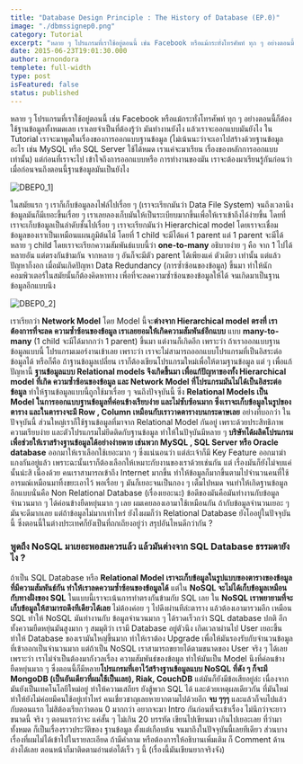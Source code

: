 ```yaml
---
title: "Database Design Principle : The History of Database (EP.0)"
image: "./dbmssignep0.png"
category: Tutorial
excerpt: "หลาย ๆ โปรแกรมที่เราใช้อยู่ตอนนี้ เช่น Facebook หรือแม้กระทั่งโทรศัพท์ ทุก ๆ อย่างตอนนี้ก็ต้องใช้ฐานข้อมูลทั้งหมดเลย เราเลยจำเป็นที่ต้องรู้ว่า มันทำงานยังไง แล้วเราจะออกแบบมันยังไง ใน Tutorial เราจะมาพูดในเรื่องของการออกแบบฐานข้อมูล (ไม่เน้นนะว่าจ..."
date: 2015-06-23T19:01:30.000
author: arnondora
templete: full-width
type: post
isFeatured: false
status: published
---
```


หลาย ๆ โปรแกรมที่เราใช้อยู่ตอนนี้ เช่น Facebook หรือแม้กระทั่งโทรศัพท์ ทุก ๆ อย่างตอนนี้ก็ต้องใช้ฐานข้อมูลทั้งหมดเลย เราเลยจำเป็นที่ต้องรู้ว่า มันทำงานยังไง แล้วเราจะออกแบบมันยังไง ใน Tutorial เราจะมาพูดในเรื่องของการออกแบบฐานข้อมูล (ไม่เน้นนะว่าจะเอาไปสร้างด้วยฐานข้อมูลอะไร เช่น MySQL หรือ SQL Server ใช้ได้หมด เราแค่จะมาเรียน เรื่องของหลักการออกแบบเท่านั้น)
แต่ก่อนที่เราจะไป เข้าใจถึงการออกแบบหรือ การทำงานของมัน เราจะต้องมาเรียนรู้กันก่อนว่า เมื่อก่อนจนถึงตอนนี้ฐานข้อมูลมันเป็นยังไง

![DBEP0_1](http://www.arnondora.in.th/wp-content/uploads/2015/06/DBEP0_1.png)]

ในสมัยแรก ๆ เราก็เก็บข้อมูลลงไฟล์ไปเรื่อย ๆ (เราจะเรียกมันว่า Data File System) จนถึงเวลานึงข้อมูลมันก็มีเยอะขึ้นเรื่อย ๆ เราเลยลองเก็บมันให้เป็นระเบียบมากขึ้นเพื่อให้เราเข้าถึงได้ง่ายขึ้น โดยที่เราจะเก็บข้อมูลเป็นลำดับชั้นไปเรื่อย ๆ เราจะเรียกมันว่า Hierarchical model โดยเราจะเชื่อมข้อมูลของเราเป็นเหมือนแผนภูมิต้นไม้ โดยที่ 1 child จะมีได้แค่ 1 parent แต่ 1 parent จะมีได้หลาย ๆ child
โดยเราจะเรียกความสัมพันธ์แบบนี้ว่า **one-to-many** อธิบายง่าย ๆ คือ จาก 1 ไปได้หลายอัน แต่ตรงกันข้ามกัน จากหลาย ๆ อันก็จะมีตัว parent ได้เพียงแค่ ตัวเดียว เท่านั้น
แต่แล้วปัญหาก็งอก เมื่อมันเกิดปัญหา Data Redundancy (การซ้ำซ้อนของข้อมูล) ขึ้นมา ทำให้นักคอมพิวเตอร์ในสมัยนั้นก็ต้องคิดหาทาง เพื่อที่จะลดความซ้ำซ้อนของข้อมูลให้ได้ จนเกิดมาเป็นฐานข้อมูลอีกแบบนึง

![DBEP0_2](http://www.arnondora.in.th/wp-content/uploads/2015/06/DBEP0_2.png)]

เราเรียกว่า **Network Model** โดย Model นี้จะ**ต่างจาก Hierarchical model ตรงที่ เราต้องการที่จะลด ความซ้ำซ้อนของข้อมูล เราเลยยอมให้เกิดความสัมพันธ์อีกแบบ** แบบ **many-to-many** (1 child จะมีได้มากกว่า 1 parent) ขึ้นมา แต่งานก็เกิดอีก เพราะว่า ถ้าเราออกแบบฐานข้อมูลแบบนี้ โปรแกรมเมอร์งานเข้าเลย เพราะว่า เราจะไม่สามารถออกแบบโปรแกรมที่เป็นอิสระต่อข้อมูลได้ หรือก็คือ ถ้าฐานข้อมูลเปลี่ยน เราก็ต้องเขียนโปรแกรมใหม่เพื่อให้ตามฐานข้อมูล
แต่ ๆ เพื่อแก้ปัญหานี้ **ฐานข้อมูลแบบ Relational models จึงเกิดขึ้นมา เพื่อแก้ปัญหาของทั้ง Hierarchical model ที่เกิด ความซ้ำซ้อนของข้อมูล และ Network Model ที่โปรแกรมมันไม่ได้เป็นอิสระต่อข้อมูล** ทำให้ฐานข้อมูลแบบนี้ถูกใช้มาเรื่อย ๆ จนถึงปัจจุบันนี้
ซึ่ง **Relational Models เป็น Model ในการออกแบบฐานข้อมูลที่ค่อนข้างเรียบง่าย และไม่ซับซ้อนมาก ซึ่งเราจะเก็บข้อมูลในรูปของตาราง และในตารางจะมี Row , Column เหมือนกับเราวาดตารางบนกระดาษเลย**
อย่างที่บอกว่า ในปัจจุบันนี้ ส่วนใหญ่เราก็ใช้ฐานข้อมูลที่มาจาก Relational Model กันอยู่ เพราะด้วยประสิทธิภาพ ความเรียบง่าย และตัวโปรแกรมไม่ยึดติดกับฐานข้อมูล ทำให้ในปัจุบันมีหลาย ๆ **บริษัทได้ผลิตโปรแกรมเพื่อช่วยให้เราสร้างฐานข้อมูลได้อย่างง่ายดาย เช่นพวก MySQL , SQL Server หรือ Oracle database** ออกมาให้เราเลือกใช้เยอะมาก ๆ ซึ่งแน่นอนว่า แต่ล่ะเจ้าก็มี Key Feature ออกมาฆ่าแกงกันอยู่แล้ว เพราะฉะนั้นเราก็ต้องเลือกให้เหมาะกับงานของเราด้วยเช่นกัน
แต่ เรื่องมันก็ยังไม่จบแค่นั้นน่ะสิ เนื่องด้วย คนเราสามารถเข้าถึง Internet มากขึ้น ทำให้ข้อมูลก็มากขึ้นตามไปจำนวนคนที่ใช้ อารมณ์เหมือนมาทิ้งขยะเอาไว้ พอเรื่อย ๆ มันก็เยอะจนเป็นกอง ๆ เต็มไปหมด จนทำให้เกิดฐานข้อมูลอีกแบบนั่นคือ Non Relational Database (เรื่องเยอะนะ) ข้อดีของมันคือมันทำงานกับข้อมูลจำนวนมาก ๆ ได้ค่อนข้างยืดหยุ่นมาก ๆ เลย ผมเคยลองเอามาใช้เหมือนกัน ถ้ากับข้อมูลจำนวนเยอะ ๆ มันจะดีมากเลย แต่ถ้าข้อมูลไม่มากเท่าไหร่ ยังไงผมก็ว่า Relational Database ยังโออยู่ในปัจจุบันนี้ ซึ่งตอนนี้ในต่างประเทศก็ยังเป็นที่ถกเถียงอยู่ว่า สรุปอันไหนดีกว่ากัน ?

### **พูดถึง NoSQL มาเยอะพอสมควรแล้ว แล้วมันต่างจาก SQL Database ธรรมดายังไง ?**
ถ้าเป็น SQL Database หรือ **Relational Model เราจะเก็บข้อมูลในรูปแบบของตารางของข้อมูลที่มีความสัมพันธ์กัน ทำให้เราลดความซ้ำซ้อนของข้อมูลได้** แต่ใน **NoSQL จะไม่ได้เก็บข้อมูลเหมือนกับทางฝั่งของ SQL** ในแบบนี้เราจะเน้นการทำตรงกันข้ามกับ SQL เลย ใน **NoSQL เราพยายามที่จะเก็บข้อมูลให้สามารถดึงทีเดียวได้เลย** ไม่ต้องค่อย ๆ ไปดึงผ่านทีล่ะตาราง แล้วต้องเอามารวมอีก เหมือน SQL ทำให้ NoSQL มันทำงานกับ ข้อมูลจำนวนมาก ๆ ได้รวดเร็วกว่า SQL database ปกติ อีกทั้งความยืดหยุ่นมันสูงมาก ๆ
สมมุติว่า เรามี Database อยู่ตัวนึง เกิดเวลาผ่านไป User เยอะขึ้นทำให้ Database ของเรามันใหญ่ขึ้นมาก ทำให้เราต้อง Upgrade เพื่อให้มันรองรับกับจำนวนข้อมูลที่เข้าออกเป็นจำนวนมาก แต่ถ้าเป็น NoSQL เราสามารถขยายได้ตามขนาดของ User จริง ๆ ได้เลย เพราะว่า เราไม่จำเป็นต้องมากังวลเรื่อง ความสัมพันธ์ของข้อมูล ทำให้มันเป็น Model นึงที่ค่อนข้างยืดหยุ่นมาก ๆ ซึ่งตอนนี้ก็มีหลาย**โปรแกรมที่เอาไว้สร้างฐานข้อมูลแบบ NoSQL ที่ดัง ๆ ก็จะมี  MongoDB (เป็นอันเดียวที่ผมใช้เป็นเลย), Riak, CouchDB**
แต่มันก็ยังมีข้อเสียอยู่ล่ะ เนื่องจากมันยังเป็นเทคโนโลยีใหม่อยู่ ทำให้ความเสถียร ยังสู้พวก SQL ได้ และด้วยเหตุผลเดียวกัน ที่มันใหม่ ทำให้ยังไม่ค่อยมีคนใช้อยู่เท่าไหร่ คนเชี่ยวชาญเลยหายากตามไปด้วยอีก
**จบ ๆๆๆ** และแล้วก็จบไปแล้วกับตอนแรก ไม่สิต้องเรียกว่าตอน 0 มากกว่า อยากจะมา Intro กันก่อนที่จะเข้าเรื่อง ไม่นึกว่าจะยาวขนาดนี้ จริง ๆ ตอนแรกว่าจะ แค่สั้น ๆ ไม่เกิน 20 บรรทัด เขียนไปเขียนมา เกินไปเยอะเลย ที่ว่ามาทั้งหมด ก็เป็นเรื่องราวประวัติของ ฐานข้อมูล ตั้งแต่เกือบต้น จนมาถึงในปัจจุบันนี้เลยทีเดียว ส่วนบางเรื่องที่ผมไม่ได้เข้าไปในรายละเอียด ถ้ามีคำถาม หรือต้องการให้อธิบานเพิ่มเติม ก็ Comment ด้านล่างได้เลย ตอนหน้าก็มาติดตามอ่านต่อได้เร็ว ๆ นี้ (เรื่องนี้มันเขียนยากจริงจัง)

